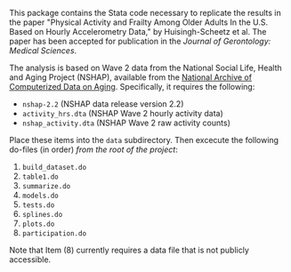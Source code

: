 This package contains the Stata code necessary to replicate the results in the
paper "Physical Activity and Frailty Among Older Adults In the U.S. Based on
Hourly Accelerometry Data," by Huisingh-Scheetz et al. The paper has been
accepted for publication in the *Journal of Gerontology: Medical Sciences*.

The analysis is based on Wave 2 data from the National Social Life, Health and
Aging Project (NSHAP), available from the [National Archive of Computerized
Data on Aging](http://www.icpsr.umich.edu/icpsrweb/NACDA/). Specifically, it
requires the following:

- `nshap-2.2` (NSHAP data release version 2.2)
- `activity_hrs.dta` (NSHAP Wave 2 hourly activity data)
- `nshap_activity.dta` (NSHAP Wave 2 raw activity counts)

Place these items into the `data` subdirectory. Then excecute the following
do-files (in order) *from the root of the project*:

1. `build_dataset.do`
2. `table1.do`
3. `summarize.do`
4. `models.do`
5. `tests.do`
6. `splines.do`
7. `plots.do`
8. `participation.do`

Note that Item (8) currently requires a data file that is not publicly
accessible.
